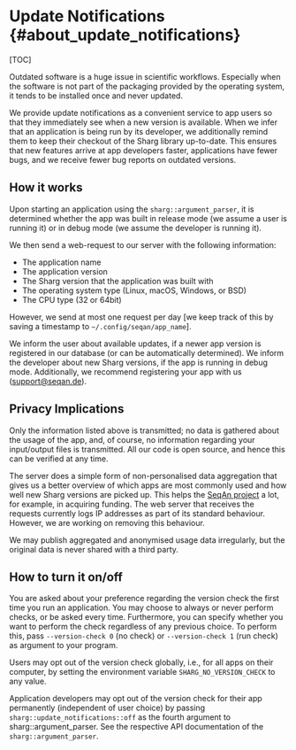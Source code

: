 # Update Notifications {#about_update_notifications}

[TOC]

Outdated software is a huge issue in scientific workflows. Especially when the software is not part of the packaging
provided by the operating system, it tends to be installed once and never updated.

We provide update notifications as a convenient service to app users so that they immediately see when a new version is
available. When we infer that an application is being run by its developer, we additionally remind them to keep their
checkout of the Sharg library up-to-date. This ensures that new features arrive at app developers faster, applications
have fewer bugs, and we receive fewer bug reports on outdated versions.

## How it works

Upon starting an application using the `sharg::argument_parser`, it is determined whether the app was built in release
mode (we assume a user is running it) or in debug mode (we assume the developer is running it).

We then send a web-request to our server with the following information:

 * The application name
 * The application version
 * The Sharg version that the application was built with
 * The operating system type (Linux, macOS, Windows, or BSD)
 * The CPU type (32 or 64bit)

However, we send at most one request per day [we keep track of this by saving a timestamp to `~/.config/seqan/app_name`].

We inform the user about available updates, if a newer app version is registered in our database (or can be
automatically determined).
We inform the developer about new Sharg versions, if the app is running in debug mode.
Additionally, we recommend registering your app with us (support@seqan.de).

## Privacy Implications

Only the information listed above is transmitted; no data is gathered about the usage of the app, and, of course, no
information regarding your input/output files is transmitted. All our code is open source, and hence this can be
verified at any time.

The server does a simple form of non-personalised data aggregation that gives us a better overview of which apps are
most commonly used and how well new Sharg versions are picked up. This helps the [SeqAn project](https://www.seqan.de)
a lot, for example, in acquiring funding. The web server that receives the requests currently logs IP addresses as 
part of its standard behaviour. However, we are working on removing this behaviour.

We may publish aggregated and anonymised usage data irregularly, but the original data is never shared with a third
party.

## How to turn it on/off

You are asked about your preference regarding the version check the first time you run an application.
You may choose to always or never perform checks, or be asked every time.
Furthermore, you can specify whether you want to perform the check regardless of any previous choice.
To perform this, pass `--version-check 0` (no check) or `--version-check 1` (run check) as argument to your program.

Users may opt out of the version check globally, i.e., for all apps on their computer, by setting the environment
variable `SHARG_NO_VERSION_CHECK` to any value.

Application developers may opt out of the version check for their app permanently (independent of user choice) by
passing `sharg::update_notifications::off` as the fourth argument to sharg::argument_parser.
See the respective API documentation of the `sharg::argument_parser`.
